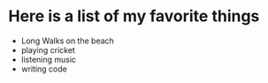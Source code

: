 # Here is a list of my favorite things
- Long Walks on the beach
- playing cricket
- listening music
- writing code
